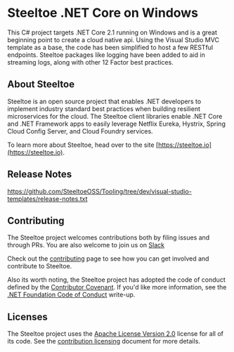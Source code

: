 # Steeltoe .NET Core on Windows

This C# project targets .NET Core 2.1 running on Windows and is a great beginning point to create a cloud native api. Using the Visual Studio MVC template as a base, the code has been simplified to host a few RESTful endpoints. Steeltoe packages like logging have been added to aid in streaming logs, along with other 12 Factor best practices.

## About Steeltoe

Steeltoe is an open source project that enables .NET developers to implement industry standard best practices when building resilient microservices for the cloud. The Steeltoe client libraries enable .NET Core and .NET Framework apps to easily leverage Netflix Eureka, Hystrix, Spring Cloud Config Server, and Cloud Foundry services.

To learn more about Steeltoe, head over to the site [https://steeltoe.io](https://steeltoe.io).

## Release Notes

https://github.com/SteeltoeOSS/Tooling/tree/dev/visual-studio-templates/release-notes.txt

## Contributing

The Steeltoe project welcomes contributions both by filing issues and through PRs. You are also welcome to join us on [Slack](https://slack.steeltoe.io/)

Check out the [contributing](https://github.com/SteeltoeOSS/Home/tree/master/project-docs/contributing.md) page to see how you can get involved and contribute to Steeltoe.

Also its worth noting, the Steeltoe project has adopted the code of conduct defined by the [Contributor Covenant](https://contributor-covenant.org/).
If you'd like more information, see the [.NET Foundation Code of Conduct](https://www.dotnetfoundation.org/code-of-conduct) write-up.

## Licenses

The Steeltoe project uses the [Apache License Version 2.0](LICENSE) license for all of its code.  See the [contribution licensing](project-docs/contributing-license.md) document for more details.